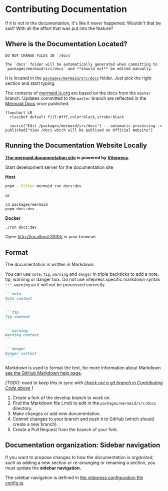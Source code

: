 # Contributing Documentation

If it is not in the documentation, it's like it never happened. Wouldn't that be sad? With all the effort that was put into the feature?

## Where is the Documentation Located?

```warning
DO NOT CHANGE FILES IN `/docs`

The `docs` folder will be automatically generated when committing to `packages/mermaid/src/docs` and **should not** be edited manually.
```

It is located in the [`packages/mermaid/src/docs`](https://github.com/mermaid-js/mermaid/tree/develop/packages/mermaid/src/docs) folder. Just pick the right section and start typing.

The contents of [mermaid.js.org](https://mermaid.js.org/) are based on the docs from the `master` branch. Updates committed to the `master` branch are reflected in the [Mermaid Docs](https://mermaid.js.org/) once published.

```mermaid
flowchart LR
  classDef default fill:#fff,color:black,stroke:black

  source["Edit /packages/mermaid/src/docs"] -- automatic processing--> published["View /docs which will be publised on Official Website"]
```

## Running the Documentation Website Locally

**[The mermaid documentation site](https://mermaid.js.org/) is powered by [Vitepress](https://vitepress.vuejs.org/).**

Start development server for the documentation site

**Host**

```bash
pnpm --filter mermaid run docs:dev
```

or

```
cd packages/mermaid
pnpm docs:dev
```

**Docker**

```
./run docs:dev
```

Open [http://localhost:3333/](http://localhost:3333/) in your browser.

## Format

The documentation is written in Markdown.

You can use `note`, `tip`, `warning` and `danger` in triple backticks to add a note, tip, warning or danger box.
Do not use vitepress specific markdown syntax `::: warning` as it will not be processed correctly.

````markdown
```note
Note content
```

```tip
Tip content
```

```warning
Warning content
```

```danger
Danger content
```
````

Markdown is used to format the text, for more information about Markdown [see the GitHub Markdown help page](https://help.github.com/en/github/writing-on-github/basic-writing-and-formatting-syntax).

_[TODO: need to keep this in sync with [check out a git branch in Contributing Code above](#1-checkout-a-git-branch) ]_

1.  Create a fork of the develop branch to work on.
2.  Find the Markdown file (.md) to edit in the `packages/mermaid/src/docs` directory.
3.  Make changes or add new documentation.
4.  Commit changes to your branch and push it to GitHub (which should create a new branch).
5.  Create a Pull Request from the branch of your fork.

## Documentation organization: Sidebar navigation

If you want to propose changes to how the documentation is _organized_, such as adding a new section or re-arranging or renaming a section, you must update the **sidebar navigation.**

The sidebar navigation is defined in [the vitepress configuration file config.ts](../.vitepress/config.ts).

